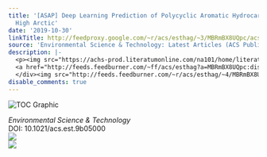 ```yaml
---
title: '[ASAP] Deep Learning Prediction of Polycyclic Aromatic Hydrocarbons in the
  High Arctic'
date: '2019-10-30'
linkTitle: http://feedproxy.google.com/~r/acs/esthag/~3/MBRmBX8UQpc/acs.est.9b05000
source: 'Environmental Science & Technology: Latest Articles (ACS Publications)'
description: |-
  <p><img src="https://achs-prod.literatumonline.com/na101/home/literatum/publisher/achs/journals/content/esthag/0/esthag.ahead-of-print/acs.est.9b05000/20191030/images/medium/es9b05000_0005.gif" alt="TOC Graphic"/></p><div><cite>Environmental Science & Technology</cite></div><div>DOI: 10.1021/acs.est.9b05000</div><div class="feedflare">
  <a href="http://feeds.feedburner.com/~ff/acs/esthag?a=MBRmBX8UQpc:dissPDQWSZg:yIl2AUoC8zA"><img src="http://feeds.feedburner.com/~ff/acs/esthag?d=yIl2AUoC8zA" border="0"></img></a>
  </div><img src="http://feeds.feedburner.com/~r/acs/esthag/~4/MBRmBX8UQpc" ...
disable_comments: true
---
```

<p><img src="https://achs-prod.literatumonline.com/na101/home/literatum/publisher/achs/journals/content/esthag/0/esthag.ahead-of-print/acs.est.9b05000/20191030/images/medium/es9b05000_0005.gif" alt="TOC Graphic"/></p><div><cite>Environmental Science & Technology</cite></div><div>DOI: 10.1021/acs.est.9b05000</div><div class="feedflare">
<a href="http://feeds.feedburner.com/~ff/acs/esthag?a=MBRmBX8UQpc:dissPDQWSZg:yIl2AUoC8zA"><img src="http://feeds.feedburner.com/~ff/acs/esthag?d=yIl2AUoC8zA" border="0"></img></a>
</div><img src="http://feeds.feedburner.com/~r/acs/esthag/~4/MBRmBX8UQpc" ...